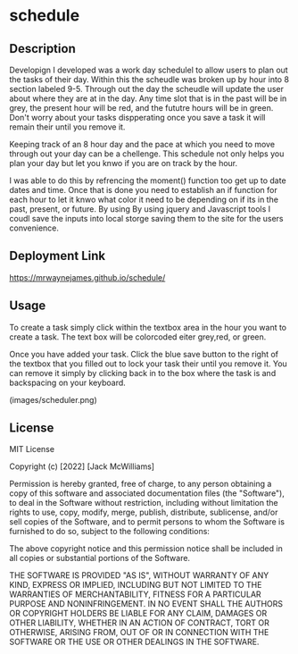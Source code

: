 # schedule

## Description

Developign I developed was a work day schedulel to allow users to plan out the tasks of their day. Within this the scheudle was broken up by hour into 8 section labeled 9-5. Through out the day the scheudle will update the user about where they are at in the day. Any time slot that is in the past will be in grey, the present hour will be red, and the fututre hours will be in green. Don't worry about your tasks dispperating once you save a task it will remain their until you remove it.

Keeping track of an 8 hour day and the pace at which you need to move through out your day can be a chellenge. This schedule not only helps you plan your day but let you knwo if you are on track by the hour.

I was able to do this by refrencing the moment() function too get up to date dates and time. Once that is done you need to establish an if function for each hour to let it knwo what color it need to be depending on if its in the past, present, or future. By using By using jquery and Javascript tools I coudl save the inputs into local storge saving them to the site for the users convenience.

## Deployment Link

https://mrwaynejames.github.io/schedule/

## Usage

To create a task simply click within the textbox area in the hour you want to create a task. The text box will be colorcoded eiter grey,red, or green.

Once you have added your task. Click the blue save button to the right of the textbox that you filled out to lock your task their until you remove it. You can remove it simply by clicking back in to the box where the task is and backspacing on your keyboard.

(images/scheduler.png)

## License

MIT License

Copyright (c) [2022] [Jack McWilliams]

Permission is hereby granted, free of charge, to any person obtaining a copy
of this software and associated documentation files (the "Software"), to deal
in the Software without restriction, including without limitation the rights
to use, copy, modify, merge, publish, distribute, sublicense, and/or sell
copies of the Software, and to permit persons to whom the Software is
furnished to do so, subject to the following conditions:

The above copyright notice and this permission notice shall be included in all
copies or substantial portions of the Software.

THE SOFTWARE IS PROVIDED "AS IS", WITHOUT WARRANTY OF ANY KIND, EXPRESS OR
IMPLIED, INCLUDING BUT NOT LIMITED TO THE WARRANTIES OF MERCHANTABILITY,
FITNESS FOR A PARTICULAR PURPOSE AND NONINFRINGEMENT. IN NO EVENT SHALL THE
AUTHORS OR COPYRIGHT HOLDERS BE LIABLE FOR ANY CLAIM, DAMAGES OR OTHER
LIABILITY, WHETHER IN AN ACTION OF CONTRACT, TORT OR OTHERWISE, ARISING FROM,
OUT OF OR IN CONNECTION WITH THE SOFTWARE OR THE USE OR OTHER DEALINGS IN THE
SOFTWARE.